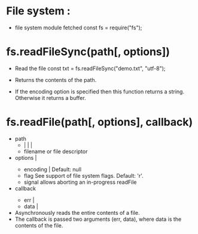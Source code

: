 # File system :

- file system module fetched
  const fs = require("fs");

# fs.readFileSync(path[, options])

- Read the file
  const txt = fs.readFileSync("demo.txt", "utf-8");

- Returns the contents of the path.
- If the encoding option is specified then this function returns a string. Otherwise it returns a buffer.

# fs.readFile(path[, options], callback)

- path
  - <string> | <Buffer> | <URL> | <integer>
  - filename or file descriptor
- options <Object> | <string>
  - encoding <string> | <null> Default: null
  - flag <string> See support of file system flags. Default: 'r'.
  - signal <AbortSignal> allows aborting an in-progress readFile
- callback <Function>
  - err <Error> | <AggregateError>
  - data <string> | <Buffer>
- Asynchronously reads the entire contents of a file.
- The callback is passed two arguments (err, data),
  where data is the contents of the file.
